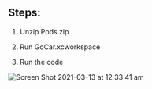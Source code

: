 ## Steps:

1. Unzip Pods.zip
  
2. Run GoCar.xcworkspace
  
3. Run the code
 
![Screen Shot 2021-03-13 at 12 33 41 am](https://user-images.githubusercontent.com/41944095/110947043-c399cd80-8393-11eb-8b44-bb899b2edb5d.png)
